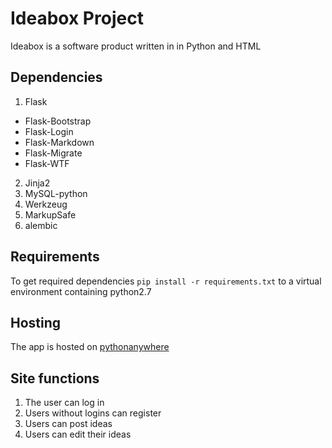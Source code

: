 # Ideabox Project

Ideabox is a software product written in in Python and HTML

## Dependencies
1. Flask
* Flask-Bootstrap
* Flask-Login
* Flask-Markdown
* Flask-Migrate
* Flask-WTF
2. Jinja2
3. MySQL-python
4. Werkzeug
5. MarkupSafe
6. alembic


## Requirements

To get required dependencies ```pip install -r requirements.txt``` to a virtual environment containing python2.7


## Hosting
The app is hosted on [pythonanywhere ](ideabox.pythonanywhere.com)

## Site functions
1. The user can log in
2. Users without logins can register
3. Users can post ideas
4. Users can edit their ideas
